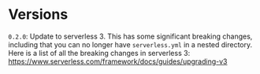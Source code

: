 # Versions

`0.2.0`: Update to serverless 3. This has some significant breaking changes, including that you
can no longer have `serverless.yml` in a nested directory. Here is a list of all the breaking
changes in serverless 3: https://www.serverless.com/framework/docs/guides/upgrading-v3
